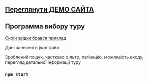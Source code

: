 <h2><a href="http://tour-react.zzz.com.ua/">Переглянути ДЕМО САЙТА</a></h2>

<h2>Программа вибору туру</h2>

<a href="https://ibb.co/j5rh88V"> Скрін звідки брався приклад</a>

<p>Дані занесені в json файл</p>
<p>Зроблений пошук, частково фільтр, пагінацію, можливість входу, перегляд детальної інформації туру</p>


### `npm start`
